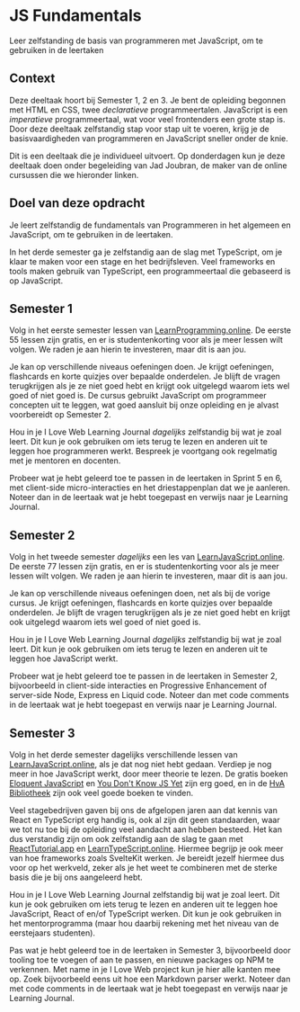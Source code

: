 # JS Fundamentals

Leer zelfstanding de basis van programmeren met JavaScript, om te gebruiken in de leertaken


## Context

Deze deeltaak hoort bij Semester 1, 2 en 3. Je bent de opleiding begonnen met HTML en CSS, twee _declaratieve_ programmeertalen. JavaScript is een _imperatieve_ programmeertaal, wat voor veel frontenders een grote stap is. Door deze deeltaak zelfstandig stap voor stap uit te voeren, krijg je de basisvaardigheden van programmeren en JavaScript sneller onder de knie.

Dit is een deeltaak die je individueel uitvoert. Op donderdagen kun je deze deeltaak doen onder begeleiding van Jad Joubran, de maker van de online cursussen die we hieronder linken.


## Doel van deze opdracht

Je leert zelfstandig de fundamentals van Programmeren in het algemeen en JavaScript, om te gebruiken in de leertaken.

In het derde semester ga je zelfstandig aan de slag met TypeScript, om je klaar te maken voor een stage en het bedrijfsleven. Veel frameworks en tools maken gebruik van TypeScript, een programmeertaal die gebaseerd is op JavaScript.


## Semester 1

Volg in het eerste semester lessen van [LearnProgramming.online](https://learnprogramming.online/). De eerste 55 lessen zijn gratis, en er is studentenkorting voor als je meer lessen wilt volgen. We raden je aan hierin te investeren, maar dit is aan jou.

Je kan op verschillende niveaus oefeningen doen. Je krijgt oefeningen, flashcards en korte quizjes over bepaalde onderdelen. Je blijft de vragen terugkrijgen als je ze niet goed hebt en krijgt ook uitgelegd waarom iets wel goed of niet goed is. De cursus gebruikt JavaScript om programmeer concepten uit te leggen, wat goed aansluit bij onze opleiding en je alvast voorbereidt op Semester 2.

Hou in je I Love Web Learning Journal _dagelijks_ zelfstandig bij wat je zoal leert. Dit kun je ook gebruiken om iets terug te lezen en anderen uit te leggen hoe programmeren werkt. Bespreek je voortgang ook regelmatig met je mentoren en docenten.

Probeer wat je hebt geleerd toe te passen in de leertaken in Sprint 5 en 6, met client-side micro-interacties en het driestappenplan dat we je aanleren. Noteer dan in de leertaak wat je hebt toegepast en verwijs naar je Learning Journal.


## Semester 2

Volg in het tweede semester _dagelijks_ een les van [LearnJavaScript.online](https://learnjavascript.online/). De eerste 77 lessen zijn gratis, en er is studentenkorting voor als je meer lessen wilt volgen. We raden je aan hierin te investeren, maar dit is aan jou.

Je kan op verschillende niveaus oefeningen doen, net als bij de vorige cursus. Je krijgt oefeningen, flashcards en korte quizjes over bepaalde onderdelen. Je blijft de vragen terugkrijgen als je ze niet goed hebt en krijgt ook uitgelegd waarom iets wel goed of niet goed is.

Hou in je I Love Web Learning Journal _dagelijks_ zelfstandig bij wat je zoal leert. Dit kun je ook gebruiken om iets terug te lezen en anderen uit te leggen hoe JavaScript werkt.

Probeer wat je hebt geleerd toe te passen in de leertaken in Semester 2, bijvoorbeeld in client-side interacties en Progressive Enhancement of server-side Node, Express en Liquid code. Noteer dan met code comments in de leertaak wat je hebt toegepast en verwijs naar je Learning Journal.


## Semester 3

Volg in het derde semester dagelijks verschillende lessen van [LearnJavaScript.online](https://learnjavascript.online/), als je dat nog niet hebt gedaan. Verdiep je nog meer in hoe JavaScript werkt, door meer theorie te lezen. De gratis boeken [Eloquent JavaScript](https://eloquentjavascript.net/) en [You Don't Know JS Yet](https://github.com/getify/You-Dont-Know-JS) zijn erg goed, en in de [HvA Bibliotheek](https://www.hva.nl/bibliotheek) zijn ook veel goede boeken te vinden.

Veel stagebedrijven gaven bij ons de afgelopen jaren aan dat kennis van React en TypeScript erg handig is, ook al zijn dit geen standaarden, waar we tot nu toe bij de opleiding veel aandacht aan hebben besteed. Het kan dus verstandig zijn om ook zelfstandig aan de slag te gaan met [ReactTutorial.app](https://react-tutorial.app/) en [LearnTypeScript.online](https://learntypescript.online/). Hiermee begrijp je ook meer van hoe frameworks zoals SvelteKit werken. Je bereidt jezelf hiermee dus voor op het werkveld, zeker als je het weet te combineren met de sterke basis die je bij ons aangeleerd hebt.

Hou in je I Love Web Learning Journal zelfstandig bij wat je zoal leert. Dit kun je ook gebruiken om iets terug te lezen en anderen uit te leggen hoe JavaScript, React of en/of TypeScript werken. Dit kun je ook gebruiken in het mentorprogramma (maar hou daarbij rekening met het niveau van de eerstejaars studenten).

Pas wat je hebt geleerd toe in de leertaken in Semester 3, bijvoorbeeld door tooling toe te voegen of aan te passen, en nieuwe packages op NPM te verkennen. Met name in je I Love Web project kun je hier alle kanten mee op. Zoek bijvoorbeeld eens uit hoe een Markdown parser werkt. Noteer dan met code comments in de leertaak wat je hebt toegepast en verwijs naar je Learning Journal.
